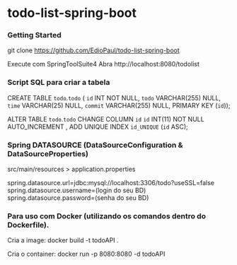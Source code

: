 # todo-list-spring-boot

### Getting Started

git clone https://github.com/EdioPaul/todo-list-spring-boot

Execute com SpringToolSuite4
Abra http://localhost:8080/todolist

### Script SQL para criar a tabela

CREATE TABLE `todo`.`todo` (
 `id` INT NOT NULL,
 `todo` VARCHAR(255) NULL,
 `time` VARCHAR(25) NULL,
 `commit` VARCHAR(255) NULL,
 PRIMARY KEY (`id`));

 ALTER TABLE `todo`.`todo`
 CHANGE COLUMN `id` `id` INT(11) NOT NULL AUTO_INCREMENT ,
 ADD UNIQUE INDEX `id_UNIQUE` (`id` ASC);
 
 
### Spring DATASOURCE (DataSourceConfiguration & DataSourceProperties)

src/main/resources > application.properties

spring.datasource.url=jdbc:mysql://localhost:3306/todo?useSSL=false
spring.datasource.username=(login do seu BD)
spring.datasource.password=(senha do seu BD)


### Para uso com Docker (utilizando os comandos dentro do Dockerfile).

Cria a image: docker build -t todoAPI .

Cria o container: docker run -p 8080:8080 -d todoAPI
